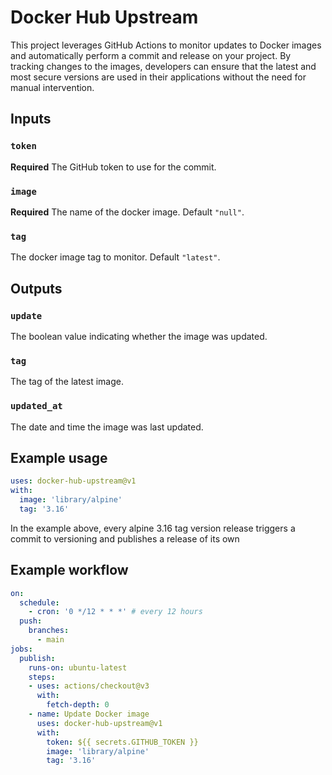 # Docker Hub Upstream

This project leverages GitHub Actions to monitor updates to Docker images and automatically perform a commit and release on your project. By tracking changes to the images, developers can ensure that the latest and most secure versions are used in their applications without the need for manual intervention.

## Inputs

### `token`

**Required** The GitHub token to use for the commit.

### `image`

**Required** The name of the docker image. Default `"null"`.

### `tag`

The docker image tag to monitor. Default `"latest"`.

## Outputs

### `update`

The boolean value indicating whether the image was updated.

### `tag`

The tag of the latest image.

### `updated_at`

The date and time the image was last updated.

## Example usage

```yaml
uses: docker-hub-upstream@v1
with:
  image: 'library/alpine'
  tag: '3.16'
```

In the example above, every alpine 3.16 tag version release triggers a commit to versioning and publishes a release of its own

## Example workflow

```yaml
on:
  schedule:
    - cron: '0 */12 * * *' # every 12 hours
  push:
    branches:
      - main
jobs:
  publish:
    runs-on: ubuntu-latest
    steps:
    - uses: actions/checkout@v3
      with:
        fetch-depth: 0
    - name: Update Docker image
      uses: docker-hub-upstream@v1
      with:
        token: ${{ secrets.GITHUB_TOKEN }}
        image: 'library/alpine'
        tag: '3.16'
